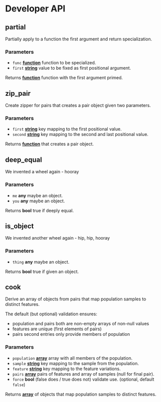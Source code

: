 # Developer API

## partial

Partially apply to a function the first argument and return specialization.

### Parameters

*   `func` **[function][11]** function to be specialized.
*   `first` **[string][12]** value to be fixed as first positional argument.

Returns **[function][11]** function with the first argument primed.

## zip_pair

Create zipper for pairs that creates a pair object given two parameters.

### Parameters

*   `first` **[string][12]** key mapping to the first positional value.
*   `second` **[string][12]** key mapping to the second and last positional value.

Returns **[function][11]** that creates a pair object.

## deep_equal

We invented a wheel again - hooray

### Parameters

*   `me` **any** maybe an object.
*   `you` **any** maybe an object.

Returns **bool** true if deeply equal.

## is_object

We invented another wheel again - hip, hip, hooray

### Parameters

*   `thing` **any** maybe an object.

Returns **bool** true if given an object.

## cook

Derive an array of objects from pairs that map population samples to distinct features.

The default (but optional) validation ensures:

*   population and pairs both are non-empty arrays of non-null values
*   features are unique (first elements of pairs)
*   pairs second entries only provide members of population

### Parameters

*   `population` **[array][13]** array with all members of the population.
*   `sample` **[string][12]** key mapping to the sample from the population.
*   `feature` **[string][12]** key mapping to the feature variations.
*   `pairs` **[array][13]** pairs of features and array of samples (null for final pair).
*   `force` **bool** (false does / true does not) validate use. (optional, default `false`)

Returns **[array][13]** of objects that map population samples to distinct features.

[11]: https://developer.mozilla.org/docs/Web/JavaScript/Reference/Statements/function

[12]: https://developer.mozilla.org/docs/Web/JavaScript/Reference/Global_Objects/String

[13]: https://developer.mozilla.org/docs/Web/JavaScript/Reference/Global_Objects/Array
